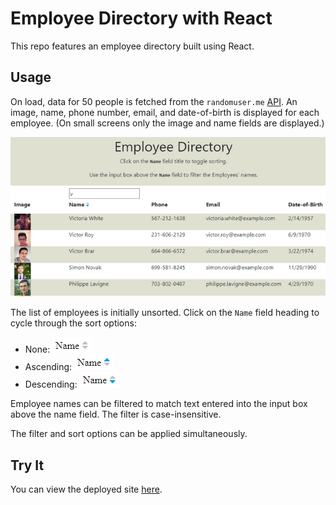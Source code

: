 # Employee Directory with React
This repo features an employee directory built using React.

## Usage
On load, data for 50 people is fetched from the `randomuser.me` [API](https://randomuser.me). An image, name, phone number, email, and date-of-birth is displayed for each employee. (On small screens only the image and name fields are displayed.)

![screenshot showing employee list](readme/employee_directory_showing_filter_and_sort.png)

The list of employees is initially unsorted. Click on the `Name` field heading to cycle through the sort options:
* None: ![No sort icon](readme/sort_none.png)
* Ascending: ![Sort ascending icon](readme/sort_asc.png)
* Descending: ![Sort descending icon](readme/sort_desc.png)

Employee names can be filtered to match text entered into the input box above the name field. The filter is case-insensitive. 

The filter and sort options can be applied simultaneously.

## Try It
You can view the deployed site [here](https://cek333.github.io/Employee_Directory_with_React).